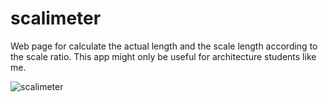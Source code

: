# scalimeter
Web page for calculate the actual length and the scale length according to the scale ratio. This app might only be useful for architecture students like me.

![scalimeter](https://github.com/albenisolmos/scalimeter/assets/43548660/d8179285-c586-4afe-8a1d-9323976d8ff8)
